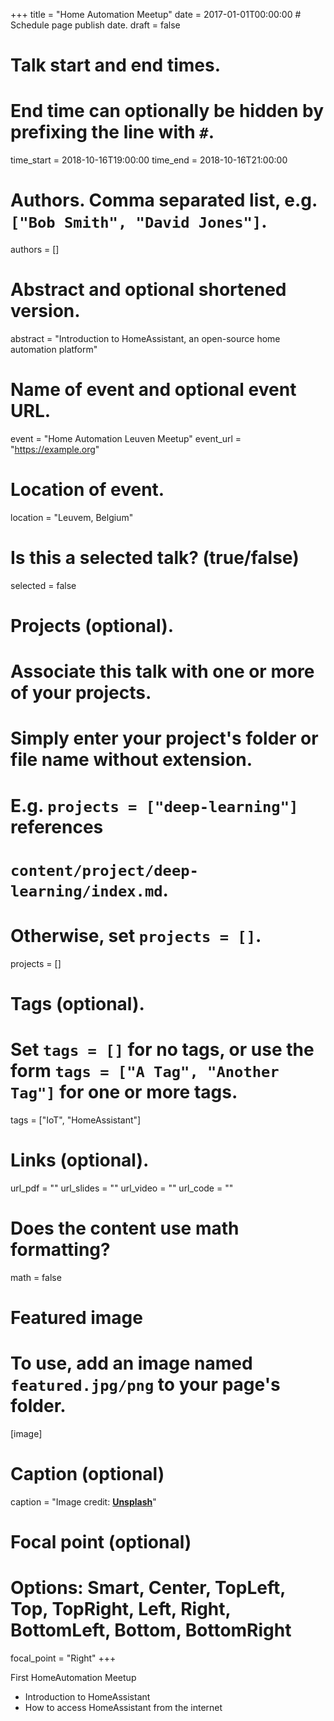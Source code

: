+++
title = "Home Automation Meetup"
date = 2017-01-01T00:00:00  # Schedule page publish date.
draft = false

# Talk start and end times.
#   End time can optionally be hidden by prefixing the line with `#`.
time_start = 2018-10-16T19:00:00
time_end = 2018-10-16T21:00:00

# Authors. Comma separated list, e.g. `["Bob Smith", "David Jones"]`.
authors = []

# Abstract and optional shortened version.
abstract = "Introduction to HomeAssistant, an open-source home automation platform"

# Name of event and optional event URL.
event = "Home Automation Leuven Meetup"
event_url = "https://example.org"

# Location of event.
location = "Leuvem, Belgium"

# Is this a selected talk? (true/false)
selected = false

# Projects (optional).
#   Associate this talk with one or more of your projects.
#   Simply enter your project's folder or file name without extension.
#   E.g. `projects = ["deep-learning"]` references 
#   `content/project/deep-learning/index.md`.
#   Otherwise, set `projects = []`.
projects = []

# Tags (optional).
#   Set `tags = []` for no tags, or use the form `tags = ["A Tag", "Another Tag"]` for one or more tags.
tags = ["IoT", "HomeAssistant"]

# Links (optional).
url_pdf = ""
url_slides = ""
url_video = ""
url_code = ""

# Does the content use math formatting?
math = false

# Featured image
# To use, add an image named `featured.jpg/png` to your page's folder. 
[image]
  # Caption (optional)
  caption = "Image credit: [**Unsplash**](https://unsplash.com/photos/bzdhc5b3Bxs)"

  # Focal point (optional)
  # Options: Smart, Center, TopLeft, Top, TopRight, Left, Right, BottomLeft, Bottom, BottomRight
  focal_point = "Right"
+++

First HomeAutomation Meetup
* Introduction to HomeAssistant
* How to access HomeAssistant from the internet
